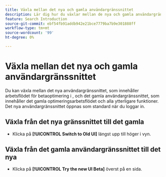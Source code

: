 ```yaml
---
title: Växla mellan det nya och gamla användargränssnittet
description: Lär dig hur du växlar mellan de nya och gamla användargränssnitten.
feature: Search Introduction
source-git-commit: ebf54fb91addb942e21bce7779ba7b9e301888ff
workflow-type: tm+mt
source-wordcount: '99'
ht-degree: 0%

---
```


# Växla mellan det nya och gamla användargränssnittet

Du kan växla mellan det nya användargränssnittet, som innehåller arbetsflödet för betaoptimering i <!-- default -->, och det gamla användargränssnittet, som innehåller det gamla optimeringsarbetsflödet och alla ytterligare funktioner. Det nya användargränssnittet öppnas som standard när du loggar in.

## Växla från det nya gränssnittet till det gamla

* Klicka på **[!UICONTROL Switch to Old UI]** längst upp till höger i vyn.

## Växla från det gamla användargränssnittet till det nya

* Klicka på **[!UICONTROL Try the new UI Beta]** överst på en sida.

<!--
>[!MORELIKETHIS]
>
>* [How the user interface is organized](user-interface.md)
-->
